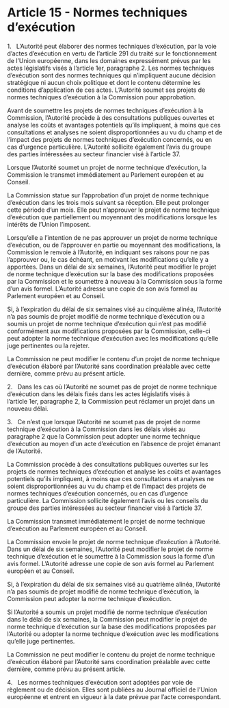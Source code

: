 # Article 15 - Normes techniques d’exécution


1.   L’Autorité peut élaborer des normes techniques d’exécution, par la voie d’actes d’exécution en vertu de l’article 291 du traité sur le fonctionnement de l’Union européenne, dans les domaines expressément prévus par les actes législatifs visés à l’article 1er, paragraphe 2. Les normes techniques d’exécution sont des normes techniques qui n’impliquent aucune décision stratégique ni aucun choix politique et dont le contenu détermine les conditions d’application de ces actes. L’Autorité soumet ses projets de normes techniques d’exécution à la Commission pour approbation.

Avant de soumettre les projets de normes techniques d’exécution à la Commission, l’Autorité procède à des consultations publiques ouvertes et analyse les coûts et avantages potentiels qu’ils impliquent, à moins que ces consultations et analyses ne soient disproportionnées au vu du champ et de l’impact des projets de normes techniques d’exécution concernés, ou en cas d’urgence particulière. L’Autorité sollicite également l’avis du groupe des parties intéressées au secteur financier visé à l’article 37.

Lorsque l’Autorité soumet un projet de norme technique d’exécution, la Commission le transmet immédiatement au Parlement européen et au Conseil.

La Commission statue sur l’approbation d’un projet de norme technique d’exécution dans les trois mois suivant sa réception. Elle peut prolonger cette période d’un mois. Elle peut n’approuver le projet de norme technique d’exécution que partiellement ou moyennant des modifications lorsque les intérêts de l’Union l’imposent.

Lorsqu’elle a l’intention de ne pas approuver un projet de norme technique d’exécution, ou de l’approuver en partie ou moyennant des modifications, la Commission le renvoie à l’Autorité, en indiquant ses raisons pour ne pas l’approuver ou, le cas échéant, en motivant les modifications qu’elle y a apportées. Dans un délai de six semaines, l’Autorité peut modifier le projet de norme technique d’exécution sur la base des modifications proposées par la Commission et le soumettre à nouveau à la Commission sous la forme d’un avis formel. L’Autorité adresse une copie de son avis formel au Parlement européen et au Conseil.

Si, à l’expiration du délai de six semaines visé au cinquième alinéa, l’Autorité n’a pas soumis de projet modifié de norme technique d’exécution ou a soumis un projet de norme technique d’exécution qui n’est pas modifié conformément aux modifications proposées par la Commission, celle-ci peut adopter la norme technique d’exécution avec les modifications qu’elle juge pertinentes ou la rejeter.

La Commission ne peut modifier le contenu d’un projet de norme technique d’exécution élaboré par l’Autorité sans coordination préalable avec cette dernière, comme prévu au présent article.

2.   Dans les cas où l’Autorité ne soumet pas de projet de norme technique d’exécution dans les délais fixés dans les actes législatifs visés à l’article 1er, paragraphe 2, la Commission peut réclamer un projet dans un nouveau délai.

3.   Ce n’est que lorsque l’Autorité ne soumet pas de projet de norme technique d’exécution à la Commission dans les délais visés au paragraphe 2 que la Commission peut adopter une norme technique d’exécution au moyen d’un acte d’exécution en l’absence de projet émanant de l’Autorité.

La Commission procède à des consultations publiques ouvertes sur les projets de normes techniques d’exécution et analyse les coûts et avantages potentiels qu’ils impliquent, à moins que ces consultations et analyses ne soient disproportionnées au vu du champ et de l’impact des projets de normes techniques d’exécution concernés, ou en cas d’urgence particulière. La Commission sollicite également l’avis ou les conseils du groupe des parties intéressées au secteur financier visé à l’article 37.

La Commission transmet immédiatement le projet de norme technique d’exécution au Parlement européen et au Conseil.

La Commission envoie le projet de norme technique d’exécution à l’Autorité. Dans un délai de six semaines, l’Autorité peut modifier le projet de norme technique d’exécution et le soumettre à la Commission sous la forme d’un avis formel. L’Autorité adresse une copie de son avis formel au Parlement européen et au Conseil.

Si, à l’expiration du délai de six semaines visé au quatrième alinéa, l’Autorité n’a pas soumis de projet modifié de norme technique d’exécution, la Commission peut adopter la norme technique d’exécution.

Si l’Autorité a soumis un projet modifié de norme technique d’exécution dans le délai de six semaines, la Commission peut modifier le projet de norme technique d’exécution sur la base des modifications proposées par l’Autorité ou adopter la norme technique d’exécution avec les modifications qu’elle juge pertinentes.

La Commission ne peut modifier le contenu du projet de norme technique d’exécution élaboré par l’Autorité sans coordination préalable avec cette dernière, comme prévu au présent article.

4.   Les normes techniques d’exécution sont adoptées par voie de règlement ou de décision. Elles sont publiées au Journal officiel de l’Union européenne et entrent en vigueur à la date prévue par l’acte correspondant.
